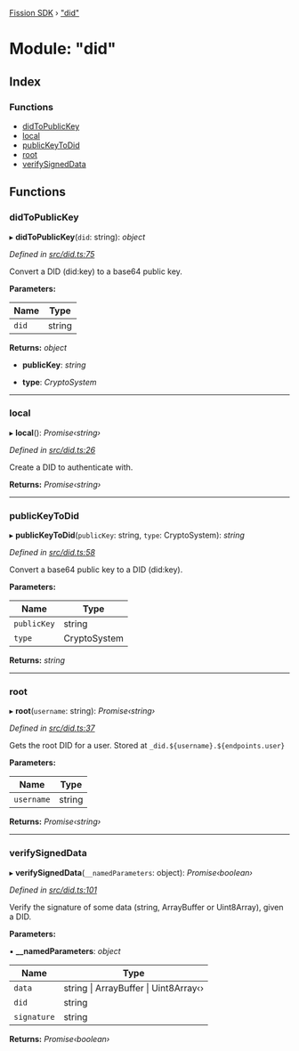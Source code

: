 [Fission SDK](../README.md) › ["did"](_did_.md)

# Module: "did"

## Index

### Functions

* [didToPublicKey](_did_.md#didtopublickey)
* [local](_did_.md#local)
* [publicKeyToDid](_did_.md#publickeytodid)
* [root](_did_.md#root)
* [verifySignedData](_did_.md#verifysigneddata)

## Functions

###  didToPublicKey

▸ **didToPublicKey**(`did`: string): *object*

*Defined in [src/did.ts:75](https://github.com/fission-suite/ts-sdk/blob/f59fd0a/src/did.ts#L75)*

Convert a DID (did:key) to a base64 public key.

**Parameters:**

Name | Type |
------ | ------ |
`did` | string |

**Returns:** *object*

* **publicKey**: *string*

* **type**: *CryptoSystem*

___

###  local

▸ **local**(): *Promise‹string›*

*Defined in [src/did.ts:26](https://github.com/fission-suite/ts-sdk/blob/f59fd0a/src/did.ts#L26)*

Create a DID to authenticate with.

**Returns:** *Promise‹string›*

___

###  publicKeyToDid

▸ **publicKeyToDid**(`publicKey`: string, `type`: CryptoSystem): *string*

*Defined in [src/did.ts:58](https://github.com/fission-suite/ts-sdk/blob/f59fd0a/src/did.ts#L58)*

Convert a base64 public key to a DID (did:key).

**Parameters:**

Name | Type |
------ | ------ |
`publicKey` | string |
`type` | CryptoSystem |

**Returns:** *string*

___

###  root

▸ **root**(`username`: string): *Promise‹string›*

*Defined in [src/did.ts:37](https://github.com/fission-suite/ts-sdk/blob/f59fd0a/src/did.ts#L37)*

Gets the root DID for a user.
Stored at `_did.${username}.${endpoints.user}`

**Parameters:**

Name | Type |
------ | ------ |
`username` | string |

**Returns:** *Promise‹string›*

___

###  verifySignedData

▸ **verifySignedData**(`__namedParameters`: object): *Promise‹boolean›*

*Defined in [src/did.ts:101](https://github.com/fission-suite/ts-sdk/blob/f59fd0a/src/did.ts#L101)*

Verify the signature of some data (string, ArrayBuffer or Uint8Array), given a DID.

**Parameters:**

▪ **__namedParameters**: *object*

Name | Type |
------ | ------ |
`data` | string &#124; ArrayBuffer &#124; Uint8Array‹› |
`did` | string |
`signature` | string |

**Returns:** *Promise‹boolean›*
